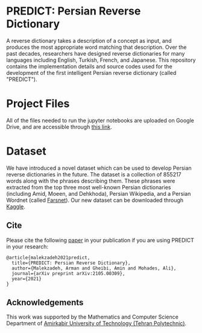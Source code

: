 # PREDICT: Persian Reverse Dictionary
A reverse dictionary takes a description of a concept as input, and produces the most appropriate word matching that description. Over the past decades, researchers have designed reverse dictionaries for many languages including English, Turkish, French, and Japanese. This repository contains the implementation details and source codes used for the development of the first intelligent Persian reverse dictionary (called "PREDICT"). 

# Project Files

All of the files needed to run the jupyter notebooks are uploaded on Google Drive, and are accessible through [this link](https://drive.google.com/drive/folders/1btYXLaRELKc_5-3z-b_RhYXz2DR80Uns?usp=sharing).

# Dataset

We have introduced a novel dataset which can be used to develop Persian reverse dictionaries in the future. The dataset is a collection of 855217 words along with the phrases describing them. These phrases were extracted from the top three most well-known Persian dictionaries (including Amid, Moeen, and Dehkhoda), Persian Wikipedia, and a Persian Wordnet (called [Farsnet](http://farsnet.nlp.sbu.ac.ir)). Our new dataset can be downloaded through [Kaggle](https://kaggle.com/malekzadeharman/persian-reverse-dictionary-dataset).

Cite
---

Please cite the following [paper](https://arxiv.org/abs/2105.00309) in your publication if you are using PREDICT in your research:
```
@article{malekzadeh2021predict,
  title={PREDICT: Persian Reverse Dictionary},
  author={Malekzadeh, Arman and Gheibi, Amin and Mohades, Ali},
  journal={arXiv preprint arXiv:2105.00309},
  year={2021}
}
```

Acknowledgements
---
This work was supported by the Mathematics and Computer Science Department of [Amirkabir University of Technology (Tehran Polytechnic)](http://aut.ac.ir).
